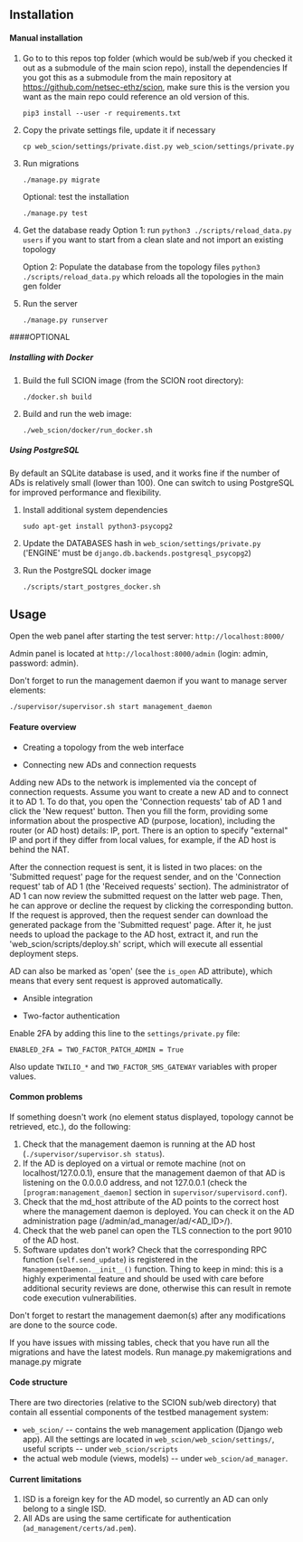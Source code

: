 ## Installation

#### Manual installation

1. Go to to this repos top folder (which would be sub/web if you checked it out as a submodule of the main scion repo), install the dependencies
    If you got this as a submodule from the main repository at https://github.com/netsec-ethz/scion, make sure this is the version you want as the main repo could reference an old version of this.

    `pip3 install --user -r requirements.txt`

2. Copy the private settings file, update it if necessary

    `cp web_scion/settings/private.dist.py web_scion/settings/private.py`

2. Run migrations

    `./manage.py migrate`

    Optional: test the installation

    `./manage.py test`

3. Get the database ready
    Option 1: run `python3 ./scripts/reload_data.py users` if you want to start from a clean slate and not import an existing topology

    Option 2: Populate the database from the topology files
    `python3 ./scripts/reload_data.py` which reloads all the topologies in the main gen folder

4. Run the server

    `./manage.py runserver`


####OPTIONAL
##### Installing with Docker

1. Build the full SCION image (from the SCION root directory):

    `./docker.sh build`

2. Build and run the web image:

    `./web_scion/docker/run_docker.sh`

##### Using PostgreSQL

By default an SQLite database is used, and it works fine if the number of ADs is relatively small (lower than 100). One can switch to using PostgreSQL for improved performance and flexibility.

1. Install additional system dependencies

    `sudo apt-get install python3-psycopg2`

2. Update the DATABASES hash in `web_scion/settings/private.py` ('ENGINE' must be `django.db.backends.postgresql_psycopg2`)

3. Run the PostgreSQL docker image

    `./scripts/start_postgres_docker.sh`

## Usage

 Open the web panel after starting the test server: `http://localhost:8000/`

 Admin panel is located at `http://localhost:8000/admin` (login: admin, password: admin).

 Don't forget to run the management daemon if you want to manage server elements:

    ./supervisor/supervisor.sh start management_daemon


#### Feature overview

* Creating a topology from the web interface

* Connecting new ADs and connection requests

Adding new ADs to the network is implemented via the concept of connection requests. Assume you want to create a new AD and to connect it to AD 1. To do that, you open the 'Connection requests' tab of AD 1 and click the 'New request' button. Then you fill the form, providing some information about the prospective AD (purpose, location), including the router (or AD host) details: IP, port. There is an option to specify "external" IP and port if they differ from local values, for example, if the AD host is behind the NAT.

After the connection request is sent, it is listed in two places: on the 'Submitted request' page for the request sender, and on the 'Connection request' tab of AD 1 (the 'Received requests' section). The administrator of AD 1 can now review the submitted request on the latter web page. Then, he can approve or decline the request by clicking the corresponding button. If the request is approved, then the request sender can download the generated package from the 'Submitted request' page. After it, he just needs to upload the package to the AD host, extract it, and run the 'web_scion/scripts/deploy.sh' script, which will execute all essential deployment steps.

AD can also be marked as 'open' (see the `is_open` AD attribute), which means that every sent request is approved automatically.

* Ansible integration

* Two-factor authentication

Enable 2FA by adding this line to the `settings/private.py` file:

```
ENABLED_2FA = TWO_FACTOR_PATCH_ADMIN = True

```

Also update `TWILIO_*` and `TWO_FACTOR_SMS_GATEWAY` variables with proper values.

#### Common problems

If something doesn't work (no element status displayed, topology cannot be retrieved, etc.), do the following:

1. Check that the management daemon is running at the AD host (`./supervisor/supervisor.sh status`).
2. If the AD is deployed on a virtual or remote machine (not on localhost/127.0.0.1), ensure that the management daemon of that AD is listening on the 0.0.0.0 address, and not 127.0.0.1 (check the `[program:management_daemon]` section in `supervisor/supervisord.conf`).
3. Check that the md_host attribute of the AD points to the correct host where the management daemon is deployed. You can check it on the AD administration page (/admin/ad_manager/ad/<AD_ID>/).
4. Check that the web panel can open the TLS connection to the port 9010 of the AD host.
5. Software updates don't work? Check that the corresponding RPC function (`self.send_update`) is registered in the `ManagementDaemon.__init__()` function. Thing to keep in mind: this is a highly experimental feature and should be used with care before additional security reviews are done, otherwise this can result in remote code execution vulnerabilities.

Don't forget to restart the management daemon(s) after any modifications are done to the source code.

If you have issues with missing tables, check that you have run all the migrations and have the latest models.
Run manage.py makemigrations
and manage.py migrate

#### Code structure

There are two directories (relative to the SCION sub/web directory) that contain all essential components of the testbed management system:

* `web_scion/` -- contains the web management application (Django web app). All the settings are located in `web_scion/web_scion/settings/`, useful scripts -- under `web_scion/scripts`
* the actual web module (views, models) -- under `web_scion/ad_manager`.

#### Current limitations

1. ISD is a foreign key for the AD model, so currently an AD can only belong to a single ISD.
2. All ADs are using the same certificate for authentication (`ad_management/certs/ad.pem`).
